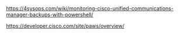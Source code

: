 https://4sysops.com/wiki/monitoring-cisco-unified-communications-manager-backups-with-powershell/

https://developer.cisco.com/site/paws/overview/
